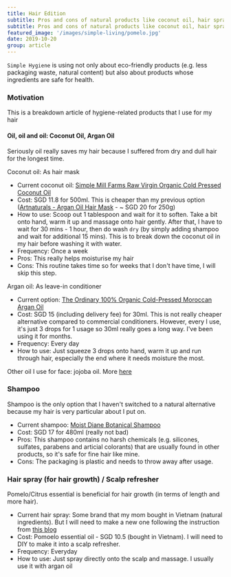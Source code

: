 ```yaml
---
title: Hair Edition
subtitle: Pros and cons of natural products like coconut oil, hair spray
subtitle: Pros and cons of natural products like coconut oil, hair spray
featured_image: '/images/simple-living/pomelo.jpg'
date: 2019-10-20
group: article
---
```


`Simple Hygiene` is using not only about eco-friendly products (e.g. less packaging waste, natural content) but also about products whose ingredients are safe for health.

### Motivation

This is a breakdown article of hygiene-related products that I use for my hair

#### Oil, oil and oil: Coconut Oil, Argan Oil
Seriously oil really saves my hair because I suffered from dry and dull hair for the longest time.

Coconut oil: As hair mask
- Current coconut oil: [Simple Mill Farms Raw Virgin Organic Cold Pressed Coconut Oil](https://www.fairprice.com.sg/searchterm/coconut%20oil)
- Cost: SGD 11.8 for 500ml. This is cheaper than my previous option ([Artnaturals - Argan Oil Hair Mask](https://sg.iherb.com/pr/Artnaturals-Argan-Oil-Hair-Mask-8-oz-226-g/77745) - ~ SGD 20 for 250g)
- How to use: Scoop out 1 tablespoon and wait for it to soften. Take a bit onto hand, warm it up and massage onto hair gently. After that, I have to wait for 30 mins - 1 hour, then do wash `dry` (by simply adding shampoo and wait for additional 15 mins). This is to break down the coconut oil in my hair before washing it with water.
- Frequency: Once a week
- Pros: This really helps moisturise my hair
- Cons: This routine takes time so for weeks that I don't have time, I will skip this step.

Argan oil: As leave-in conditioner
- Current option: [The Ordinary 100% Organic Cold-Pressed Moroccan Argan Oil](https://hush.sg/products/the-ordinary/100-organic-cold-pressed-moroccan-argan-oil)
- Cost: SGD 15 (including delivery fee) for 30ml. This is not really cheaper alternative compared to commercial conditioners. However, every I use, it's just 3 drops for 1 usage so 30ml really goes a long way. I've been using it for months.
- Frequency: Every day
- How to use: Just squeeze 3 drops onto hand, warm it up and run through hair, especially the end where it needs moisture the most.

Other oil I use for face: jojoba oil. More [here](/2019-07-28-simple-hygiene-face-edition)

### Shampoo
Shampoo is the only option that I haven't switched to a natural alternative because my hair is very particular about I put on.
- Current shampoo: [Moist Diane Botanical Shampoo](https://www.watsons.com.sg/botanical-9-herbs-shampoo-480ml/p/BP_62595)
- Cost: SGD 17 for 480ml (really not bad)
- Pros: This shampoo contains no harsh chemicals (e.g. silicones, sulfates, parabens and articial colorants) that are usually found in other products, so it's safe for fine hair like mine.
- Cons: The packaging is plastic and needs to throw away after usage.

### Hair spray (for hair growth) / Scalp refresher
Pomelo/Citrus essential is beneficial for hair growth (in terms of length and more hair).
- Current hair spray: Some brand that my mom bought in Vietnam (natural ingredients). But I will need to make a new one following the instruction from [this blog](http://dreawood.com/2015/02/essential-oil-hair-growth-spray/)
- Cost: Pomoelo essential oil - SGD 10.5 (bought in Vietnam). I will need to DIY to make it into a scalp refresher.
- Frequency: Everyday
- How to use: Just spray directly onto the scalp and massage. I usually use it with argan oil
